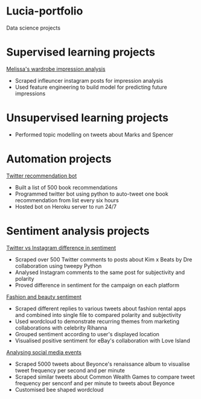 # Lucia-portfolio
Data science projects

# Supervised learning projects 

[Melissa's wardrobe impression analysis](https://github.com/ifeomaaaa/influencer_analysis)
- Scraped infleuncer instagram posts for impression analysis
- Used feature engineering to build model for predicting future impressions


# Unsupervised learning projects 
- Performed topic modelling on tweets about Marks and Spencer

# Automation projects

 [Twitter recommendation bot](https://twitter.com/IfeomaBot)
- Built a list of 500 book recommendations
- Programmed twitter bot using python to auto-tweet one book recommendation from list every six hours
- Hosted bot on Heroku server to run 24/7


# Sentiment analysis projects

 [Twitter vs Instagram difference in sentiment](https://github.com/ifeomaaaa/kim-x-beats-analysis)
- Scraped over 500 Twitter comments to posts about Kim x Beats by Dre collaboration using tweepy Python
- Analysed Instagram comments to the same post for subjectivity and polarity 
- Proved difference in sentiment for the campaign on each platform

 [Fashion and beauty sentiment](https://github.com/ifeomaaaa/fashion-sentiments)
- Scraped different replies to various tweets about fashion rental apps and combined into single file to compared polarity and subjectivity
- Used wordcloud to demonstrate recurring themes from marketing collaborations with celebrity Rihanna
- Grouped sentiment according to user's displayed location
- Visualised positive sentiment for eBay's collaboration with Love Island

 [Analysing social media events](https://github.com/ifeomaaaa/B_CW_WS)
- Scraped 5000 tweets about Beyonce's renaissance album to visualise tweet frequency per second and per minute
- Scraped similar tweets about Common Wealth Games to compare tweet frequency per senconf and per minute to tweets about Beyonce
- Customised bee shaped wordcloud

